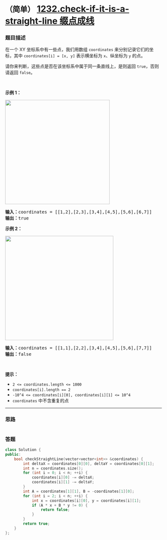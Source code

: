 # `（简单）` [1232.check-if-it-is-a-straight-line 缀点成线](https://leetcode-cn.com/problems/check-if-it-is-a-straight-line/)

### 题目描述
<div class="notranslate"><p>在一个&nbsp;XY 坐标系中有一些点，我们用数组&nbsp;<code>coordinates</code>&nbsp;来分别记录它们的坐标，其中&nbsp;<code>coordinates[i] = [x, y]</code>&nbsp;表示横坐标为 <code>x</code>、纵坐标为 <code>y</code>&nbsp;的点。</p>

<p>请你来判断，这些点是否在该坐标系中属于同一条直线上，是则返回 <code>true</code>，否则请返回 <code>false</code>。</p>

<p>&nbsp;</p>

<p><strong>示例 1：</strong></p>

<p><img style="height: 336px; width: 336px;" src="https://assets.leetcode-cn.com/aliyun-lc-upload/uploads/2019/10/19/untitled-diagram-2.jpg" alt=""></p>

<pre><strong>输入：</strong>coordinates = [[1,2],[2,3],[3,4],[4,5],[5,6],[6,7]]
<strong>输出：</strong>true
</pre>

<p><strong>示例 2：</strong></p>

<p><strong><img style="height: 336px; width: 348px;" src="https://assets.leetcode-cn.com/aliyun-lc-upload/uploads/2019/10/19/untitled-diagram-1.jpg" alt=""></strong></p>

<pre><strong>输入：</strong>coordinates = [[1,1],[2,2],[3,4],[4,5],[5,6],[7,7]]
<strong>输出：</strong>false
</pre>

<p>&nbsp;</p>

<p><strong>提示：</strong></p>

<ul>
	<li><code>2 &lt;=&nbsp;coordinates.length &lt;= 1000</code></li>
	<li><code>coordinates[i].length == 2</code></li>
	<li><code>-10^4 &lt;=&nbsp;coordinates[i][0],&nbsp;coordinates[i][1] &lt;= 10^4</code></li>
	<li><code>coordinates</code>&nbsp;中不含重复的点</li>
</ul>
</div>

---
### 思路
```
```



### 答题
``` C++
class Solution {
public:
    bool checkStraightLine(vector<vector<int>> &coordinates) {
        int deltaX = coordinates[0][0], deltaY = coordinates[0][1];
        int n = coordinates.size();
        for (int i = 0; i < n; ++i) {
            coordinates[i][0] -= deltaX;
            coordinates[i][1] -= deltaY;
        }
        int A = coordinates[1][1], B = -coordinates[1][0];
        for (int i = 2; i < n; ++i) {
            int x = coordinates[i][0], y = coordinates[i][1];
            if (A * x + B * y != 0) {
                return false;
            }
        }
        return true;
    }
};

```




